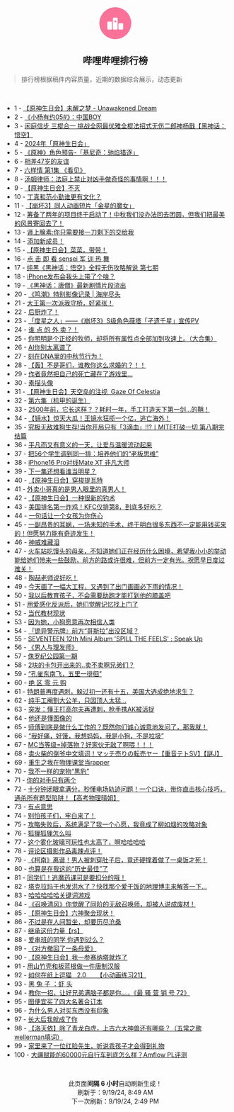 <div align="center">
    <img src="./assets/icon_rank.png" alt="logo" />
    <h2>哔哩哔哩排行榜</h>
</div>

> 排行榜根据稿件内容质量，近期的数据综合展示，动态更新

<br />

<ul><li><span>1 - <a href=https://www.bilibili.com/BV1Xs4meLEWL>【原神生日会】未醒之梦&nbsp;-&nbsp;Unawakened&nbsp;Dream</a></span></li><li><span>2 - <a href=https://www.bilibili.com/BV1GjtKeeEJv>《小杨有约05#》：中国BOY</a></span></li><li><span>3 - <a href=https://www.bilibili.com/BV15EtgeUEaD>闲庭信步&nbsp;三棍合一&nbsp;挑战全网最优雅全棍法招式无伤二郎神杨戬【黑神话：悟空】</a></span></li><li><span>4 - <a href=https://www.bilibili.com/BV1HE4depEtz>2024年「原神生日会」</a></span></li><li><span>5 - <a href=https://www.bilibili.com/BV14btKexECe>《原神》角色预告-「基尼奇：驰焰猎逐」</a></span></li><li><span>6 - <a href=https://www.bilibili.com/BV1xt4Re4E6u>相差47岁的友谊</a></span></li><li><span>7 - <a href=https://www.bilibili.com/BV1YptMeMEcV>六样情&nbsp;第1集&nbsp;《看见》</a></span></li><li><span>8 - <a href=https://www.bilibili.com/BV1HH42ebEpQ>汤姆律师：法庭上禁止对凶手做奇怪的事情啊！！！</a></span></li><li><span>9 - <a href=https://www.bilibili.com/BV1ar4deqETS>【原神生日会】不灭</a></span></li><li><span>10 - <a href=https://www.bilibili.com/BV1LDtKe3EYn>丁真和范小勤谁更有文化？</a></span></li><li><span>11 - <a href=https://www.bilibili.com/BV1R849eKE8h>【崩坏3】同人动画短片「金星的魔女」</a></span></li><li><span>12 - <a href=https://www.bilibili.com/BV1SYtYeqEMT>筹备了两年的项目终于启动了！中秋我们没办法回去团圆，但我们把最美的风景寄回去了！</a></span></li><li><span>13 - <a href=https://www.bilibili.com/BV1ZR4meREAP>肾上腺素:你只需要接一刀剩下的交给我</a></span></li><li><span>14 - <a href=https://www.bilibili.com/BV1RCteeUEHp>添加新成员！</a></span></li><li><span>15 - <a href=https://www.bilibili.com/BV1wjtNe1ESW>【原神生日会】菜菜，带带！</a></span></li><li><span>16 - <a href=https://www.bilibili.com/BV1pH42ebEsL>点&nbsp;击&nbsp;即&nbsp;看&nbsp;sensei&nbsp;军&nbsp;训&nbsp;热&nbsp;舞</a></span></li><li><span>17 - <a href=https://www.bilibili.com/BV1jJtGedEkF>纯黑《黑神话：悟空》全程无伤攻略解说&nbsp;第七期</a></span></li><li><span>18 - <a href=https://www.bilibili.com/BV1jxtxeFEsm>iPhone发布会我头上带了个啥？</a></span></li><li><span>19 - <a href=https://www.bilibili.com/BV14G42evEqs>《黑神话：唐僧》最新剧情片段流出</a></span></li><li><span>20 - <a href=https://www.bilibili.com/BV1wztKeUEBM>《鸣潮》特别影像记录&nbsp;|&nbsp;海岸尽头</a></span></li><li><span>21 - <a href=https://www.bilibili.com/BV1Qs4meLEJJ>大王第一次派我守桥，好紧张！</a></span></li><li><span>22 - <a href=https://www.bilibili.com/BV188tge3EDA>后厨炸了！</a></span></li><li><span>23 - <a href=https://www.bilibili.com/BV1Z1tKeCEBn>「度星之人」——《崩坏3》S级角色薇塔「孑遗千星」宣传PV</a></span></li><li><span>24 - <a href=https://www.bilibili.com/BV1z1tKeyEkw>谁&nbsp;点&nbsp;的&nbsp;外&nbsp;卖？！</a></span></li><li><span>25 - <a href=https://www.bilibili.com/BV1Cp4UeiEq6>你明明是个正经的牧师，却将所有属性点全部加到攻速上。（大合集）</a></span></li><li><span>26 - <a href=https://www.bilibili.com/BV1RCteeUEAx>AI你别太离谱了</a></span></li><li><span>27 - <a href=https://www.bilibili.com/BV1dNtse9En8>刻在DNA里的中秋节行为！</a></span></li><li><span>28 - <a href=https://www.bilibili.com/BV1QFtTePEDo>【轰】不是哥们，谁教你这么求婚的？！！</a></span></li><li><span>29 - <a href=https://www.bilibili.com/BV1UC49e4Epq>作者竟然把自己的死亡藏在了游戏里...</a></span></li><li><span>30 - <a href=https://www.bilibili.com/BV1M8tMeYE59>素描头像</a></span></li><li><span>31 - <a href=https://www.bilibili.com/BV1BR4meREwA>【原神生日会】天空岛的注视&nbsp;&nbsp;Gaze&nbsp;Of&nbsp;Celestia</a></span></li><li><span>32 - <a href=https://www.bilibili.com/BV19htxedEYV>第六集（机甲的诞生）</a></span></li><li><span>33 - <a href=https://www.bilibili.com/BV1fg4meRExq>2500年前，它长这样？？耗时一年，手工打造天下第一剑...的鞘！</a></span></li><li><span>34 - <a href=https://www.bilibili.com/BV16YtsevEfg>【镜水】惊天大瓜！王镜水狂揽一个亿，逃亡海外！</a></span></li><li><span>35 - <a href=https://www.bilibili.com/BV15y4DeFEC6>究极无敌难狗生存!当你开局只有「3滴血」!!?丨MITE打破一切&nbsp;第八期完结篇</a></span></li><li><span>36 - <a href=https://www.bilibili.com/BV1so42evEjZ>平凡而又有意义的一天，让爱与温暖流动起来</a></span></li><li><span>37 - <a href=https://www.bilibili.com/BV1wH4denENS>把56个学生调到同一排：培养他们的“老板思维”</a></span></li><li><span>38 - <a href=https://www.bilibili.com/BV1j14XeTEVy>iPhone16&nbsp;Pro对线Mate&nbsp;XT&nbsp;非凡大师</a></span></li><li><span>39 - <a href=https://www.bilibili.com/BV1xG4de4EGw>下一集还想看谁当明星？</a></span></li><li><span>40 - <a href=https://www.bilibili.com/BV1eL4oeVEet>【原神生日会】穿梭提瓦特</a></span></li><li><span>41 - <a href=https://www.bilibili.com/BV1AgtxegEj5>外卖小哥真的是男人眼里的真男人！</a></span></li><li><span>42 - <a href=https://www.bilibili.com/BV1uC49etEcY>【原神生日会】一种很新的钓术</a></span></li><li><span>43 - <a href=https://www.bilibili.com/BV1eo41e1EkH>美国排名第一炸鸡！KFC仅排第8，到底多好吃？</a></span></li><li><span>44 - <a href=https://www.bilibili.com/BV1Aw4mewEjK>一句话让一个女孩为你伤心</a></span></li><li><span>45 - <a href=https://www.bilibili.com/BV1Lu4Re6EXF>一副昂贵的耳蜗，一场未知的手术，终于明白很多东西不一定能用钱买来的！但愿努力能有奇迹发生！</a></span></li><li><span>46 - <a href=https://www.bilibili.com/BV1Az4oeZEWV>神威难藏泪</a></span></li><li><span>47 - <a href=https://www.bilibili.com/BV1fRtYepEhu>火车站吃馒头的母亲，不知道她们正在经历什么困境，希望我小小的举动能给她们带来一些鼓励，前方的路或许很难，但前方一定有光。祝愿早日度过难关！</a></span></li><li><span>48 - <a href=https://www.bilibili.com/BV1dutKeuESD>陶喆老师说好吃！</a></span></li><li><span>49 - <a href=https://www.bilibili.com/BV1iZ4meXETg>今天画了一幅大工程，又遇到了出门画画必下雨的情况！</a></span></li><li><span>50 - <a href=https://www.bilibili.com/BV1Cq41ebEG4>我以后教育孩子，不会需要助跑才能打到他的膝盖吧</a></span></li><li><span>51 - <a href=https://www.bilibili.com/BV1gptKehEbD>用爱感化反派后，她们觉醒记忆找上门了</a></span></li><li><span>52 - <a href=https://www.bilibili.com/BV1w549e7E5g>当代教材现状</a></span></li><li><span>53 - <a href=https://www.bilibili.com/BV1HZtNe2EhM>因为她，小狗愿意再次相信人类</a></span></li><li><span>54 - <a href=https://www.bilibili.com/BV1p74yeWEuW>『诡异警示牌』前方“哥斯拉”出没区域？</a></span></li><li><span>55 - <a href=https://www.bilibili.com/BV1RL4oeVEnK>SEVENTEEN&nbsp;12th&nbsp;Mini&nbsp;Album&nbsp;&#39;SPILL&nbsp;THE&nbsp;FEELS&#39;&nbsp;:&nbsp;Speak&nbsp;Up</a></span></li><li><span>56 - <a href=https://www.bilibili.com/BV1eLtKeNEgw>《男人与理发师》</a></span></li><li><span>57 - <a href=https://www.bilibili.com/BV1EY4UefE69>侏罗纪公园第一期</a></span></li><li><span>58 - <a href=https://www.bilibili.com/BV1j1tse4EMK>2块的卡包开出来的..卖不卖啊兄弟们？</a></span></li><li><span>59 - <a href=https://www.bilibili.com/BV1dj4fenEAn>“孔雀东南飞，五里一徘徊”</a></span></li><li><span>60 - <a href=https://www.bilibili.com/BV1H5txeqEZH>绝&nbsp;区&nbsp;零&nbsp;元&nbsp;购</a></span></li><li><span>61 - <a href=https://www.bilibili.com/BV1LDtbezE9o>特朗普再度遇刺，躲过初一还有十五，美国大选成绝地求生？</a></span></li><li><span>62 - <a href=https://www.bilibili.com/BV1wVtxeME6w>纯手工阉割大公羊，只因顶人太猛…</a></span></li><li><span>63 - <a href=https://www.bilibili.com/BV1Xe49eYEz4>突发：懂王打高尔夫再遭刺，枪手携AK被活捉</a></span></li><li><span>64 - <a href=https://www.bilibili.com/BV152tsedEXc>他还是懂图像的</a></span></li><li><span>65 - <a href=https://www.bilibili.com/BV1fUtMeJEQn>师傅到底是做什么工作的？既然你们诚心诚意地发问了，那我就！</a></span></li><li><span>66 - <a href=https://www.bilibili.com/BV17K4RekEkj>“我好痛，好饿，我想妈妈，我是小狗，不是垃圾”</a></span></li><li><span>67 - <a href=https://www.bilibili.com/BV1rm4me8EBC>MC当等级=掉落物？好家伙无敌了啊喂！！！</a></span></li><li><span>68 - <a href=https://www.bilibili.com/BV1TR4UeyEZW>卖火柴的倒爷中文填词！マッチ売りの転売ヤー【重音テトSV】【謎J】</a></span></li><li><span>69 - <a href=https://www.bilibili.com/BV1t342eKE9t>重生之我在物理课堂当rapper</a></span></li><li><span>70 - <a href=https://www.bilibili.com/BV1vG4oeLERp>我不一样的宠物“黑豹”</a></span></li><li><span>71 - <a href=https://www.bilibili.com/BV1V642ejEvc>你的对手只有两个</a></span></li><li><span>72 - <a href=https://www.bilibili.com/BV14YtMehEsT>十分钟闭眼拿满分，秒懂电场轨迹问题！一个口诀，带你直击核心技巧，通杀所有题型陷阱！【高考物理晴姐】</a></span></li><li><span>73 - <a href=https://www.bilibili.com/BV1ZntxeaEoh>有点意思</a></span></li><li><span>74 - <a href=https://www.bilibili.com/BV1FH4denEYB>别怕孩子们，牢白来了！</a></span></li><li><span>75 - <a href=https://www.bilibili.com/BV11e41ehEx6>攻略失败后，系统满足了我一个心愿，我竟成了柳如烟的攻略对象</a></span></li><li><span>76 - <a href=https://www.bilibili.com/BV14s4nehETP>狐狸狐狸怎么叫</a></span></li><li><span>77 - <a href=https://www.bilibili.com/BV1nFtKeLEmJ>这个雾化玻璃可玩性也太高了，啊哈哈哈哈</a></span></li><li><span>78 - <a href=https://www.bilibili.com/BV1NLt8epEKs>评论区摄影作品毒辣点评！</a></span></li><li><span>79 - <a href=https://www.bilibili.com/BV1ps4UeNELZ>《柯南》离谱！男人被刺穿肚子后，竟还硬撑着做了一桌饭才死！</a></span></li><li><span>80 - <a href=https://www.bilibili.com/BV1mS4decEkY>也算是在我这的“历史最佳”了</a></span></li><li><span>81 - <a href=https://www.bilibili.com/BV1HktMesEv1>同学们！逃魔药课可是要扣分的哦！</a></span></li><li><span>82 - <a href=https://www.bilibili.com/BV1vTtsepEKf>塔克拉玛干也发洪水了？快找那个爱干饭的地理博主来解答一下…</a></span></li><li><span>83 - <a href=https://www.bilibili.com/BV1MGtaeAE7K>哈哈哈哈哈关键词游戏</a></span></li><li><span>84 - <a href=https://www.bilibili.com/BV1ud4DeQESn>《召唤清风》你觉醒了同阶的无敌召唤师，却被人说成废材！</a></span></li><li><span>85 - <a href=https://www.bilibili.com/BV1tG4ZeNENx>【原神生日会】六神聚会现状！</a></span></li><li><span>86 - <a href=https://www.bilibili.com/BV1WdtTedEJs>不过是在人间暂坐，却要历尽沧桑</a></span></li><li><span>87 - <a href=https://www.bilibili.com/BV1tx4ReZEWo>继承这份力量【rs】</a></span></li><li><span>88 - <a href=https://www.bilibili.com/BV1yX49enE7g>爱串班的同学&nbsp;你遇到过么？</a></span></li><li><span>89 - <a href=https://www.bilibili.com/BV1VNtee1EFt>《对方撤回了一条母爱》</a></span></li><li><span>90 - <a href=https://www.bilibili.com/BV1QY4QexENL>【原神生日会】我一参赛纳塔就炸了</a></span></li><li><span>91 - <a href=https://www.bilibili.com/BV1YJ4oe6E7d>用山竹壳和板蓝根做一件唐制汉服</a></span></li><li><span>92 - <a href=https://www.bilibili.com/BV1X9tPe8ExT>如何在纸上逗猫&nbsp;&nbsp;&nbsp;2.0&nbsp;&nbsp;&nbsp;&nbsp;&nbsp;&nbsp;【小动画练习21】</a></span></li><li><span>93 - <a href=https://www.bilibili.com/BV1Uh4me3EFU>黑&nbsp;兔&nbsp;子&nbsp;：虾&nbsp;头</a></span></li><li><span>94 - <a href=https://www.bilibili.com/BV1sv4oe8EbH>教你一招，让好兄弟满脑子都是你。。。《最&nbsp;骚&nbsp;营&nbsp;销&nbsp;号&nbsp;72》</a></span></li><li><span>95 - <a href=https://www.bilibili.com/BV1PK4be2E9c>图便宜买了四大名著合订本</a></span></li><li><span>96 - <a href=https://www.bilibili.com/BV1ns42e4EHN>为什么男人对买东西没有印象</a></span></li><li><span>97 - <a href=https://www.bilibili.com/BV1PF4meeESP>长大后我就成了你</a></span></li><li><span>98 - <a href=https://www.bilibili.com/BV1Dw4yeeEy7>【洛天依】除了青龙白虎，上古六大神兽还有哪些？（五常之歌wellerman填词）</a></span></li><li><span>99 - <a href=https://www.bilibili.com/BV1mdtFekEnq>家里来了一位红脸先生，听说乖孩子才会得到礼物</a></span></li><li><span>100 - <a href=https://www.bilibili.com/BV1x7taefE25>大疆赋能的60000元自行车到底怎么样？Amflow&nbsp;PL评测</a></span></li></ul>

<br />

<p align=center>此页面<strong>间隔 6 小时</strong>自动刷新生成！<br>刷新于：9/19/24, 8:49 AM<br>下一次刷新：9/19/24, 2:49 PM</p>